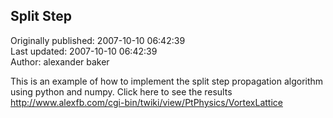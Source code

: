 ## Split Step  
Originally published: 2007-10-10 06:42:39  
Last updated: 2007-10-10 06:42:39  
Author: alexander baker  
  
This is an example of how to implement the split step propagation algorithm using python and numpy. Click here to see the results http://www.alexfb.com/cgi-bin/twiki/view/PtPhysics/VortexLattice